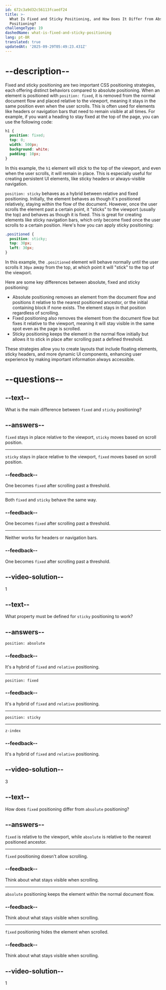 ```yaml
---
id: 672c3a9d32c56113fcaedf24
title: >-
  What Is Fixed and Sticky Positioning, and How Does It Differ from Absolute
  Positioning?
challengeType: 19
dashedName: what-is-fixed-and-sticky-positioning
lang: pt-BR
translated: true
updatedAt: '2025-09-29T05:49:23.431Z'
---
```


# --description--

Fixed and sticky positioning are two important CSS positioning strategies, each offering distinct behaviors compared to absolute positioning. When an element is positioned with `position: fixed`, it is removed from the normal document flow and placed relative to the viewport, meaning it stays in the same position even when the user scrolls. This is often used for elements like headers or navigation bars that need to remain visible at all times. For example, if you want a heading to stay fixed at the top of the page, you can use the following code:

```css
h1 {
  position: fixed;
  top: 0;
  width: 500px;
  background: white;
  padding: 10px;
}
```

In this example, the `h1` element will stick to the top of the viewport, and even when the user scrolls, it will remain in place. This is especially useful for creating persistent UI elements, like sticky headers or always-visible navigation.

`position: sticky` behaves as a hybrid between relative and fixed positioning. Initially, the element behaves as though it's positioned relatively, staying within the flow of the document. However, once the user scrolls the element past a certain point, it "sticks" to the viewport (usually the top) and behaves as though it is fixed. This is great for creating elements like sticky navigation bars, which only become fixed once the user scrolls to a certain position. Here's how you can apply sticky positioning:

```css
.positioned {
  position: sticky;
  top: 30px;
  left: 30px;
}
```

In this example, the `.positioned` element will behave normally until the user scrolls it `30px` away from the top, at which point it will "stick" to the top of the viewport.

Here are some key differences between absolute, fixed and sticky positioning:

- Absolute positioning removes an element from the document flow and positions it relative to the nearest positioned ancestor, or the initial containing block if none exists. The element stays in that position regardless of scrolling.
- Fixed positioning also removes the element from the document flow but fixes it relative to the viewport, meaning it will stay visible in the same spot even as the page is scrolled.
- Sticky positioning keeps the element in the normal flow initially but allows it to stick in place after scrolling past a defined threshold.

These strategies allow you to create layouts that include floating elements, sticky headers, and more dynamic UI components, enhancing user experience by making important information always accessible.

# --questions--

## --text--

What is the main difference between `fixed` and `sticky` positioning?

## --answers--

`fixed` stays in place relative to the viewport, `sticky` moves based on scroll position.

---

`sticky` stays in place relative to the viewport, `fixed` moves based on scroll position.

### --feedback--

One becomes `fixed` after scrolling past a threshold.

---

Both `fixed` and `sticky` behave the same way.

### --feedback--

One becomes `fixed` after scrolling past a threshold.

---

Neither works for headers or navigation bars.

### --feedback--

One becomes `fixed` after scrolling past a threshold.

## --video-solution--

1

## --text--

What property must be defined for `sticky` positioning to work?

## --answers--

`position: absolute`

### --feedback--

It's a hybrid of `fixed` and `relative` positioning.

---

`position: fixed`

### --feedback--

It's a hybrid of `fixed` and `relative` positioning.

---

`position: sticky`

---

`z-index`

### --feedback--

It's a hybrid of `fixed` and `relative` positioning.

## --video-solution--

3

## --text--

How does `fixed` positioning differ from `absolute` positioning?

## --answers--

`fixed` is relative to the viewport, while `absolute` is relative to the nearest positioned ancestor.

---

`fixed` positioning doesn't allow scrolling.

### --feedback--

Think about what stays visible when scrolling.

---

`absolute` positioning keeps the element within the normal document flow.

### --feedback--

Think about what stays visible when scrolling.

---

`fixed` positioning hides the element when scrolled.

### --feedback--

Think about what stays visible when scrolling.

## --video-solution--

1
